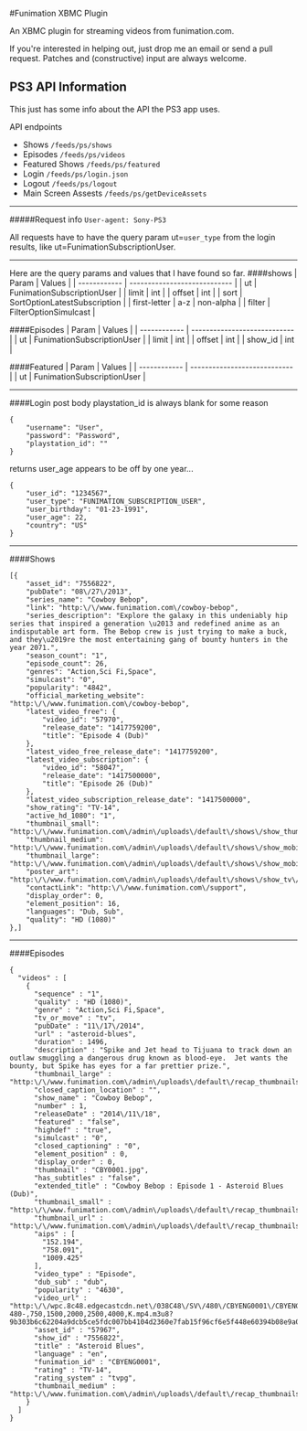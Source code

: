 #Funimation XBMC Plugin

An XBMC plugin for streaming videos from funimation.com.

If you're interested in helping out, just drop me an email or send a pull
request. Patches and (constructive) input are always welcome.

PS3 API Information
-------------------
This just has some info about the API the PS3 app uses.

API endpoints
- Shows `/feeds/ps/shows`
- Episodes `/feeds/ps/videos`
- Featured Shows `/feeds/ps/featured`
- Login `/feeds/ps/login.json`
- Logout `/feeds/ps/logout`
- Main Screen Assests `/feeds/ps/getDeviceAssets`

---
#####Request info
`User-agent: Sony-PS3`

All requests have to have the query param ut=`user_type` from the login results, like ut=FunimationSubscriptionUser.

---
Here are the query params and values that I have found so far.
####shows
| Param        | Values                       |
| ------------ | ---------------------------- |
| ut           | FunimationSubscriptionUser   |
| limit        | int                          |
| offset       | int                          |
| sort         | SortOptionLatestSubscription |
| first-letter | a-z &#124; non-alpha         |
| filter       | FilterOptionSimulcast        |

####Episodes
| Param        | Values                       |
| ------------ | ---------------------------- |
| ut           | FunimationSubscriptionUser   |
| limit        | int                          |
| offset       | int                          |
| show_id      | int                          |

####Featured
| Param        | Values                       |
| ------------ | ---------------------------- |
| ut           | FunimationSubscriptionUser   |

---
####Login
post body 
playstation_id is always blank for some reason
```
{
    "username": "User",
    "password": "Password",
    "playstation_id": ""
}
```

returns
user_age appears to be off by one year...
```
{
    "user_id": "1234567",
    "user_type": "FUNIMATION_SUBSCRIPTION_USER",
    "user_birthday": "01-23-1991",
    "user_age": 22,
    "country": "US"
}
```

---
####Shows
```
[{
    "asset_id": "7556822",
    "pubDate": "08\/27\/2013",
    "series_name": "Cowboy Bebop",
    "link": "http:\/\/www.funimation.com\/cowboy-bebop",
    "series_description": "Explore the galaxy in this undeniably hip series that inspired a generation \u2013 and redefined anime as an indisputable art form. The Bebop crew is just trying to make a buck, and they\u2019re the most entertaining gang of bounty hunters in the year 2071.",
    "season_count": "1",
    "episode_count": 26,
    "genres": "Action,Sci Fi,Space",
    "simulcast": "0",
    "popularity": "4842",
    "official_marketing_website": "http:\/\/www.funimation.com\/cowboy-bebop",
    "latest_video_free": {
        "video_id": "57970",
        "release_date": "1417759200",
        "title": "Episode 4 (Dub)"
    },
    "latest_video_free_release_date": "1417759200",
    "latest_video_subscription": {
        "video_id": "58047",
        "release_date": "1417500000",
        "title": "Episode 26 (Dub)"
    },
    "latest_video_subscription_release_date": "1417500000",
    "show_rating": "TV-14",
    "active_hd_1080": "1",
    "thumbnail_small": "http:\/\/www.funimation.com\/admin\/uploads\/default\/shows\/show_thumbnail\/1_thumbnail\/CBY_thumb.jpg",
    "thumbnail_medium": "http:\/\/www.funimation.com\/admin\/uploads\/default\/shows\/show_mobile\/similar_shows\/CBY_mobile.jpg",
    "thumbnail_large": "http:\/\/www.funimation.com\/admin\/uploads\/default\/shows\/show_mobile\/1_device_show\/CBY_mobile.jpg",
    "poster_art": "http:\/\/www.funimation.com\/admin\/uploads\/default\/shows\/show_tv\/1_device_show\/CBY_tv_new.jpg",
    "contactLink": "http:\/\/www.funimation.com\/support",
    "display_order": 0,
    "element_position": 16,
    "languages": "Dub, Sub",
    "quality": "HD (1080)"
},]
```

---
####Episodes
```
{
  "videos" : [
    {
      "sequence" : "1",
      "quality" : "HD (1080)",
      "genre" : "Action,Sci Fi,Space",
      "tv_or_move" : "tv",
      "pubDate" : "11\/17\/2014",
      "url" : "asteroid-blues",
      "duration" : 1496,
      "description" : "Spike and Jet head to Tijuana to track down an outlaw smuggling a dangerous drug known as blood-eye.  Jet wants the bounty, but Spike has eyes for a far prettier prize.",
      "thumbnail_large" : "http:\/\/www.funimation.com\/admin\/uploads\/default\/recap_thumbnails\/7556822\/home_spotlight\/CBY0001.jpg",
      "closed_caption_location" : "",
      "show_name" : "Cowboy Bebop",
      "number" : 1,
      "releaseDate" : "2014\/11\/18",
      "featured" : "false",
      "highdef" : "true",
      "simulcast" : "0",
      "closed_captioning" : "0",
      "element_position" : 0,
      "display_order" : 0,
      "thumbnail" : "CBY0001.jpg",
      "has_subtitles" : "false",
      "extended_title" : "Cowboy Bebop : Episode 1 - Asteroid Blues (Dub)",
      "thumbnail_small" : "http:\/\/www.funimation.com\/admin\/uploads\/default\/recap_thumbnails\/7556822\/playlist\/CBY0001.jpg",
      "thumbnail_url" : "http:\/\/www.funimation.com\/admin\/uploads\/default\/recap_thumbnails\/7556822\/videos_spotlight\/CBY0001.jpg",
      "aips" : [
        "152.194",
        "758.091",
        "1009.425"
      ],
      "video_type" : "Episode",
      "dub_sub" : "dub",
      "popularity" : "4630",
      "video_url" : "http:\/\/wpc.8c48.edgecastcdn.net\/038C48\/SV\/480\/CBYENG0001\/CBYENG0001-480-,750,1500,2000,2500,4000,K.mp4.m3u8?9b303b6c62204a9dcb5ce5fdc007bb4104d2360e7fab15f96cf6e5f448e60394b08e9a09c51f786234bcd67b13e585ce7177b0a798e431722cf8aff5e61f5d2b274522d95cd9478b5d33afecce35f2cf1250c37930429ce355f94462",
      "asset_id" : "57967",
      "show_id" : "7556822",
      "title" : "Asteroid Blues",
      "language" : "en",
      "funimation_id" : "CBYENG0001",
      "rating" : "TV-14",
      "rating_system" : "tvpg",
      "thumbnail_medium" : "http:\/\/www.funimation.com\/admin\/uploads\/default\/recap_thumbnails\/7556822\/1_thumbnail\/CBY0001.jpg"
    }
  ]
}
```
